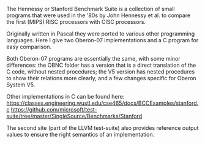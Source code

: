 The Hennessy or Stanford Benchmark Suite is a collection of small programs that were used in the '80s by John Hennessy et al. to compare the first (MIPS) RISC processors with CISC processors.

Originally written in Pascal they were ported to various other programming languages. Here I give two Oberon-07 implementations and a C program for easy comparison. 

Both Oberon-07 programs are essentially the same, with some minor differences: the OBNC folder has a version that is a direct translation of the C code, without nested procedures; the V5 version has nested procedures to show their relations more clearly, and a few changes specific for Oberon System V5.

Other implementations in C can be found here:
https://classes.engineering.wustl.edu/cse465/docs/BCCExamples/stanford.c
https://github.com/microsoft/test-suite/tree/master/SingleSource/Benchmarks/Stanford

The second site (part of the LLVM test-suite) also provides reference output values to ensure the right semantics of an implementation.